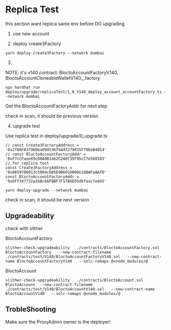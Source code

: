 
# Replica Test

this section want replica same env before DO upgrading



1. use new account

2. deploy create3Factory

```
yarn deploy-create3Factory --network mumbai
```

3. 
NOTE: it's v140 contract: BloctoAccountFactoryV140, BloctoAccountCloneableWalletV140__factory
```
npx hardhat run deploy/upgrade/replicaTest/1_0_V140_deploy_account_accountFactory.ts --network mumbai
```

Get the BloctoAccountFactoryAddr for next step

check in scan, it should be previous version


4. upgrade test


Use replica test in deploy/upgrade/0_upgrade.ts
```
// const Create3FactoryAddress = '0x2f06F83f960ea999536f94df279815F79EeB4054'
// const BloctoAccountFactoryAddr = '0xF7cCFaee69cD8A0B3a62C2A0f35F95cC7e588183'
// for replica test
const Create3FactoryAddress = '0x0659706013c5084c085E9B601D06De16BAFaAAfD'
const BloctoAccountFactoryAddr = '0xbFf347732a1bBc6AFBBF7F1786ED5dbfaac7ed45'
```

```
yarn deploy-upgrade --network mumbai
```

check in scan, it should be next version


## Upgradeability

check with slither

BloctoAccountFactory
```
slither-check-upgradeability   ./contracts/BloctoAccountFactory.sol BloctoAccountFactory   --new-contract-filename ./contracts/test/V140/BloctoAccountFactoryV140.sol   --new-contract-name BloctoAccountFactoryV140   --solc-remaps @=node_modules/@
```

BloctoAccount
```
slither-check-upgradeability   ./contracts/BloctoAccount.sol BloctoAccount  --new-contract-filename ./contracts/test/V140/BloctoAccountV140.sol   --new-contract-name BloctoAccountV140   --solc-remaps @=node_modules/@
```


## TrobleShooting

Make sure the ProxyAdmin owner is the deployer!